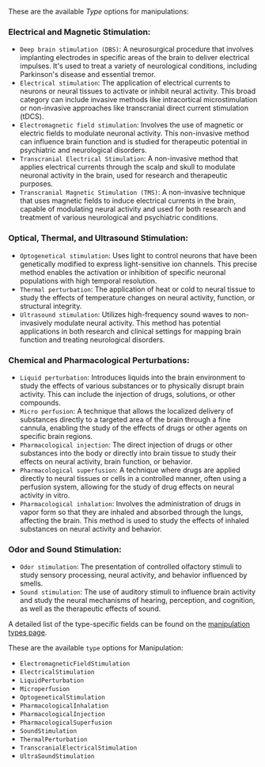 These are the available *Type* options for manipulations:

### Electrical and Magnetic Stimulation:
- `Deep brain stimulation (DBS)`: A neurosurgical procedure that involves implanting electrodes in specific areas of the brain to deliver electrical impulses. It's used to treat a variety of neurological conditions, including Parkinson's disease and essential tremor.
- `Electrical stimulation`: The application of electrical currents to neurons or neural tissues to activate or inhibit neural activity. This broad category can include invasive methods like intracortical microstimulation or non-invasive approaches like transcranial direct current stimulation (tDCS).
- `Electromagnetic field stimulation`: Involves the use of magnetic or electric fields to modulate neuronal activity. This non-invasive method can influence brain function and is studied for therapeutic potential in psychiatric and neurological disorders.
- `Transcranial Electrical Stimulation`: A non-invasive method that applies electrical currents through the scalp and skull to modulate neuronal activity in the brain, used for research and therapeutic purposes.
- `Transcranial Magnetic Stimulation (TMS)`: A non-invasive technique that uses magnetic fields to induce electrical currents in the brain, capable of modulating neural activity and used for both research and treatment of various neurological and psychiatric conditions.

### Optical, Thermal, and Ultrasound Stimulation:
- `Optogenetical stimulation`: Uses light to control neurons that have been genetically modified to express light-sensitive ion channels. This precise method enables the activation or inhibition of specific neuronal populations with high temporal resolution.
- `Thermal perturbation`: The application of heat or cold to neural tissue to study the effects of temperature changes on neural activity, function, or structural integrity.
- `Ultrasound stimulation`: Utilizes high-frequency sound waves to non-invasively modulate neural activity. This method has potential applications in both research and clinical settings for mapping brain function and treating neurological disorders.

### Chemical and Pharmacological Perturbations:
- `Liquid perturbation`: Introduces liquids into the brain environment to study the effects of various substances or to physically disrupt brain activity. This can include the injection of drugs, solutions, or other compounds.
- `Micro perfusion`: A technique that allows the localized delivery of substances directly to a targeted area of the brain through a fine cannula, enabling the study of the effects of drugs or other agents on specific brain regions.
- `Pharmacological injection`: The direct injection of drugs or other substances into the body or directly into brain tissue to study their effects on neural activity, brain function, or behavior.
- `Pharmacological superfusion`: A technique where drugs are applied directly to neural tissues or cells in a controlled manner, often using a perfusion system, allowing for the study of drug effects on neural activity in vitro.
- `Pharmacological inhalation`: Involves the administration of drugs in vapor form so that they are inhaled and absorbed through the lungs, affecting the brain. This method is used to study the effects of inhaled substances on neural activity and behavior.

### Odor and Sound Stimulation:
- `Odor stimulation`: The presentation of controlled olfactory stimuli to study sensory processing, neural activity, and behavior influenced by smells.
- `Sound stimulation`: The use of auditory stimuli to influence brain activity and study the neural mechanisms of hearing, perception, and cognition, as well as the therapeutic effects of sound.

A detailed list of the type-specific fields can be found on the [manipulation types page]({{"datamodel/schemas/manipulation/"|absolute_url}}).


These are the available `type` options for Manipulation:
- `ElectromagneticFieldStimulation`
- `ElectricalStimulation`
- `LiquidPerturbation`
- `Microperfusion`
- `OptogeneticalStimulation`
- `PharmacologicalInhalation`
- `PharmacologicalInjection`
- `PharmacologicalSuperfusion`
- `SoundStimulation`
- `ThermalPerturbation`
- `TranscranialElectricalStimulation`
- `UltraSoundStimulation`

